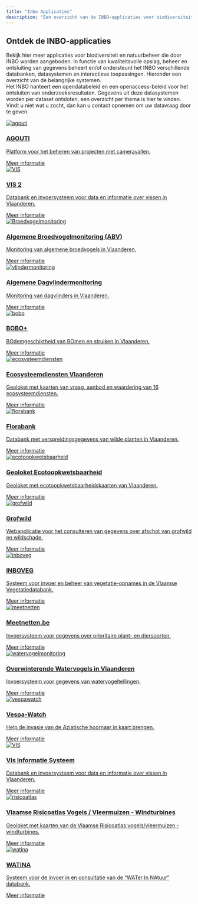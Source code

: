 ```yaml
---
title: "Inbo Applicaties"
description: "Een overzicht van de INBO-applicaties voor biodiversiteit en natuurbeheer."
---
```

<h2>
    Ontdek de INBO-applicaties
</h2>
<p>
    Bekijk hier meer applicaties voor biodiversiteit en natuurbeheer die door INBO worden aangeboden. In functie van
    kwaliteitsvolle opslag, beheer en ontsluiting van gegevens beheert en/of ondersteunt het INBO verschillende
    databanken, datasystemen en interactieve toepassingen. Hieronder een overzicht van de belangrijke systemen. <br />
    Het INBO hanteert een opendatabeleid en een openaccess-beleid voor het ontsluiten van onderzoeksresultaten.
    Gegevens uit deze datasystemen worden per dataset ontsloten, een overzicht per thema is hier te vinden. <br />
    Vindt u niet wat u zocht, dan kan u contact opnemen om uw datavraag door te geven.
</p>
<div class=" inbo-applicaties">
    <div class="inbo-applicaties-item">
        <a class="inbo-applicaties-app-link" target="_blank" href="https://www.agouti.eu/">
            <img src="https://www.vlaanderen.be/inbo/media/1181/anb_agouti.png" alt="agouti">
            <h3>AGOUTI</h3>
            <p>Platform voor het beheren van projecten met cameravallen.</p>
            <a class="inbo-applicaties-info-link" target="_blank"
                href="https://www.vlaanderen.be/inbo/datasets/agouti/">Meer
                informatie</a>
        </a>
    </div>
    <div class="inbo-applicaties-item">
        <a class="inbo-applicaties-app-link" target="_blank" href="https://vis2.inbo.be/">
            <img src="https://www.vlaanderen.be/inbo/media/1071/vis.png" alt="VIS">
            <h3>VIS 2</h3>
            <p>Databank en invoersysteem voor data en informatie over vissen in Vlaanderen.</p>
            <a class="inbo-applicaties-info-link"
                href="https://www.vlaanderen.be/inbo/datasets/vis-informatiesysteem/">Meer
                informatie</a>
        </a>
    </div>
    <div class="inbo-applicaties-item">
        <a class="inbo-applicaties-app-link" target="_blank" href="https://www.meetnetten.be/">
            <img src="https://www.vlaanderen.be/inbo/media/1072/vogel.png" alt="Broedvogelmonitoring">
            <h3>Algemene Broedvogelmonitoring (ABV)</h3>
            <p>Monitoring van algemene broedvogels in Vlaanderen.</p>
            <a class="inbo-applicaties-info-link" target="_blank"
                href="https://www.vlaanderen.be/inbo/datasets/algemene-broedvogelmonitoring/">
                Meer informatie
            </a>
        </a>
    </div>
    <div class="inbo-applicaties-item">
        <a class="inbo-applicaties-app-link" target="_blank" href="https://www.meetnetten.be/">
            <img src="https://www.vlaanderen.be/inbo/media/1198/anb_vlinder.png" alt="vlindermonitoring">
            <h3>Algemene Dagvlindermonitoring</h3>
            <p>Monitoring van dagvlinders in Vlaanderen.</p>
            <a class="inbo-applicaties-info-link" target="_blank"
                href="https://www.vlaanderen.be/inbo/datasets/algemene-dagvlindermonitoring/">Meer informatie</a>
        </a>
    </div>
    <div class="inbo-applicaties-item">
        <a class="inbo-applicaties-app-link" target="_blank" href="https://bobo.inbo.be/"></ac>
            <img src="https://www.vlaanderen.be/inbo/media/1183/anb_boboplus.png" alt="bobo">
            <h3>BOBO+</h3>
            <p>BOdemgeschiktheid van BOmen en struiken in Vlaanderen.</p>
            <a class="inbo-applicaties-info-link" target="_blank"
                href="https://www.vlaanderen.be/inbo/datasets/boboplus/">Meer
                informatie</a>
        </a>
    </div>
    <div class="inbo-applicaties-item">
        <a class="inbo-applicaties-app-link" target="_blank" href="https://geo.inbo.be/ecosysteemdiensten/index.html">
            <img src="https://www.vlaanderen.be/inbo/media/1067/groenesleutel.png" alt="ecosysteemdiensten">
            <h3>Ecosysteemdiensten Vlaanderen</h3>
            <p>Geoloket met kaarten van vraag, aanbod en waardering van 16 ecosysteemdiensten.</p>
            <a class="inbo-applicaties-info-link"
                href="https://www.vlaanderen.be/inbo/datasets/ecosysteemdiensten-vlaanderen/">
                Meer informatie
            </a>
        </a>
    </div>
    <div class="inbo-applicaties-item">
        <a class="inbo-applicaties-app-link" target="_blank" href="https://flora.inbo.be">
            <img src="https://www.vlaanderen.be/inbo/media/1028/botanisch_beheer.png" alt="florabank">
            <h3>Florabank</h3>
            <p>Databank met verspreidingsgegevens van wilde planten in Vlaanderen.</p>
            <a class="inbo-applicaties-info-link" target="_blank" href="https://flora.inbo.be/">Meer informatie</a>
        </a>
    </div>
    <div class="inbo-applicaties-item">
        <a class="inbo-applicaties-app-link" target="_blank" href="https://geo.inbo.be/ecotoopkwetsbaarheid/index.html">
            <img src="https://www.vlaanderen.be/inbo/media/1064/bioveiligheid.png" alt="ecotoopkwetsbaarheid">
            <h3>Geoloket Ecotoopkwetsbaarheid</h3>
            <p>Geoloket met ecotoopkwetsbaarheidskaarten van Vlaanderen.</p>
            <a class="inbo-applicaties-info-link" target="_blank"
                href="https://geo.inbo.be/ecotoopkwetsbaarheid/index.html">
                Meer informatie
            </a>
        </a>
    </div>
    <div class="inbo-applicaties-item">
        <a class="inbo-applicaties-app-link" target="_blank" href="https://faunabeheer.inbo.be">
            <img src="https://www.vlaanderen.be/inbo/media/1190/anb_grofwild.png" alt="grofwild">
            <h3>Grofwild</h3>
            <p>Webapplicatie voor het consulteren van gegevens over afschot van grofwild en wildschade.</p>
            <a class="inbo-applicaties-info-link" target="_blank"
                href="https://www.vlaanderen.be/inbo/datasets/grofwild/">
                Meer informatie
            </a>
        </a>
    </div>
    <div class="inbo-applicaties-item">
        <a class="inbo-applicaties-app-link" target="_blank" href="https://inboveg.inbo.be">
            <img src="https://www.vlaanderen.be/inbo/media/1027/bio-energie.png" alt="inboveg">
            <h3>INBOVEG</h3>
            <p>Systeem voor invoer en beheer van vegetatie-opnames in de Vlaamse Vegetatiedatabank.</p>
            <a class="inbo-applicaties-info-link" target="_blank"
                href="https://www.vlaanderen.be/inbo/datasets/inboveg/">
                Meer informatie
            </a>
        </a>
    </div>
    <div class="inbo-applicaties-item">
        <a class="inbo-applicaties-app-link" target="_blank" href="https://meetnetten.be/">
            <img src="https://www.vlaanderen.be/inbo/media/1194/anb_verrekijker.png" alt="meetnetten">
            <h3>Meetnetten.be</h3>
            <p>Invoersysteem voor gegevens over prioritaire plant- en diersoorten.</p>
            <a class="inbo-applicaties-info-link" target="_blank"
                href="https://www.vlaanderen.be/inbo/datasets/meetnettenbe/">
                Meer informatie
            </a>
        </a>
    </div>
    <div class="inbo-applicaties-item">
        <a class="inbo-applicaties-app-link" target="_blank" href="https://watervogels.inbo.be/info">
            <img src="https://www.vlaanderen.be/inbo/media/1192/anb_overwinterende-watervogels.png"
                alt="watervogelmonitoring">
            <h3>Overwinterende Watervogels in Vlaanderen</h3>
            <p>Invoersysteem voor gegevens van watervogeltellingen.</p>
            <a class="inbo-applicaties-info-link"
                href="https://www.vlaanderen.be/inbo/datasets/overwinterende-watervogels-in-vlaanderen/">
                Meer informatie
            </a>
        </a>
    </div>
    <div class="inbo-applicaties-item">
        <a class="inbo-applicaties-app-link" target="_blank" href="https://vespawatch.be">
            <img src="https://www.vlaanderen.be/inbo/media/1197/anb_vespa-watch.png" alt="vespawatch">
            <h3>Vespa-Watch</h3>
            <p>Help de invasie van de Aziatische hoornaar in kaart brengen.</p>
            <a class="inbo-applicaties-info-link" target="_blank"
                href="https://www.vlaanderen.be/inbo/datasets/vespa-watch/">
                Meer informatie
            </a>
        </a>
    </div>
    <div class="inbo-applicaties-item">
        <a class="inbo-applicaties-app-link" target="_blank" href="https://vis.inbo.be">
            <img src="https://www.vlaanderen.be/inbo/media/1071/vis.png" alt="VIS">
            <h3>Vis Informatie Systeem</h3>
            <p>Databank en invoersysteem voor data en informatie over vissen in Vlaanderen.</p>
            <a class="inbo-applicaties-info-link" target="_blank"
                href="https://www.vlaanderen.be/inbo/datasets/vis-informatiesysteem/">
                Meer informatie
            </a>
        </a>
    </div>
    <div class="inbo-applicaties-item">
        <a class="inbo-applicaties-app-link" target="_blank" href="https://geo.inbo.be/windturbines/index.html">
            <img src="https://www.vlaanderen.be/inbo/media/1074/windenergie.png" alt="risicoatlas">
            <h3>Vlaamse Risicoatlas Vogels / Vleermuizen - Windturbines</h3>
            <p>Geoloket met kaarten van de Vlaamse Risicoatlas vogels/vleermuizen - windturbines.</p>
            <a class="inbo-applicaties-info-link"
                href="https://www.vlaanderen.be/inbo/datasets/de-vlaamse-risicoatlas-vogelsvleermuizen-windturbines/">
                Meer informatie
            </a>
        </a>
    </div>
    <div class="inbo-applicaties-item">
        <a class="inbo-applicaties-app-link" target="_blank" href="https://watina.inbo.be">
            <img src="https://www.vlaanderen.be/inbo/media/1068/hergebruik-water.png" alt="watina">
            <h3>WATINA</h3>
            <p>Systeem voor de invoer in en consultatie van de “WATer In NAtuur” databank.</p>
            <a class="inbo-applicaties-info-link" target="_blank"
                href="https://www.vlaanderen.be/inbo/datasets/watina/">
                Meer informatie
            </a>
        </a>
    </div>
</div>